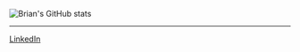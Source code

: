 ![Brian's GitHub stats](https://github-readme-stats.vercel.app/api?username=briangicharu&count_private=true)

<hr>
<a href="https://www.linkedin.com/in/brian-gicharu-1ba35b209/" class="button danger" target=_blank>LinkedIn</a>
